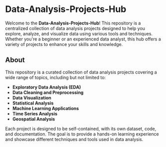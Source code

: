 # Data-Analysis-Projects-Hub

Welcome to the **Data-Analysis-Projects-Hub**! This repository is a centralized collection of data analysis projects designed to help you explore, analyze, and visualize data using various tools and techniques. Whether you're a beginner or an experienced data analyst, this hub offers a variety of projects to enhance your skills and knowledge.

## About

This repository is a curated collection of data analysis projects covering a wide range of topics, including but not limited to:

- **Exploratory Data Analysis (EDA)**
- **Data Cleaning and Preprocessing**
- **Data Visualization**
- **Statistical Analysis**
- **Machine Learning Applications**
- **Time Series Analysis**
- **Geospatial Analysis**

Each project is designed to be self-contained, with its own dataset, code, and documentation. The goal is to provide a hands-on learning experience and showcase different techniques and tools used in data analysis.
